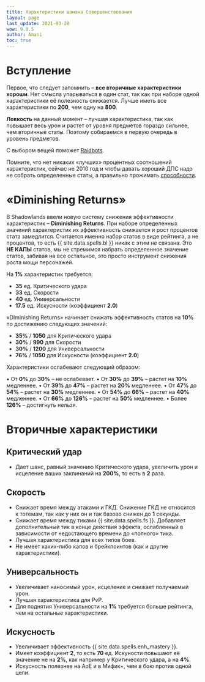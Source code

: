 ```yaml
---
title: Характеристики шамана Совершенствования
layout: page
last_update: 2021-03-20
wow: 9.0.5
author: Amani
toc: true
---
```


# Вступление

Первое, что следует запомнить – **все вторичные характеристики хороши**. Нет смысла упарываться в один стат, так как при наборе одной характеристики её полезность снижается. Лучше иметь все характеристики по **200**, чем одну на **800**. 

**Ловкость** на данный момент – лучшая характеристика, так как повышает весь урон и растет от уровня предметов гораздо сильнее, чем вторичные статы. Поэтому собираемся в первую очередь в уровень предметов.

С выбором вещей поможет [Raidbots](https://www.raidbots.com/simbot).

Помните, что нет никаких «лучших» процентных соотношений характеристик, сейчас не 2010 год и чтобы давать хороший ДПС надо не собрать определенные статы, а правильно прожимать [способности](https://stormkeeper.ru/enh/rotation.html).

# «Diminishing Returns»

В Shadowlands ввели новую систему снижения эффективности характеристик – **Diminishing Returns**. При наборе определенных значений характеристик их эффективность снижается и рост процентов стата замедлится. Считается именно набор статов в виде рейтинга, а не процентов, то есть {{ site.data.spells.bl }} никак с этим не связана. Это **НЕ КАПЫ** статов, мы не стремимся набрать определенное значение статов, забивая на все остальное, это просто инструмент снижения роста мощи персонажей.

На **1%** характеристик требуется:

* **35** ед. Критического удара
* **33** ед. Скорости
* **40** ед. Универсальности
* **17.5** ед. Искусности (коэффициент **2.0**)

«DIminishing Returns» начинает снижать эффективность статов на **10%** по достижению следующих значений:

* **35%** / **1050** для Критического удара
* **30%** / **990** для Скорости
* **30%** / **1200** для Универсальности
* **76%** / **1050** для Искусности (коэффициент **2.0**)

Характеристики ослабевают следующий образом:

• От **0%** до **30%** – не ослабевает.
• От **30%** до **39%** – растет на **10%** медленнее.
• От **39%** до **47%** – растет на **20%** медленнее.
• От **47%** до **54%** – растет на **30%** медленнее.
• От **54%** до **66%** – растет на **40%** медленнее.
• От **66%** до **126%** – растет на **50%** медленнее.
• Более **126%** – достигнуть нельзя.

# Вторичные характеристики

## Критический удар

* Дает шанс, равный значению Критического удара, увеличить урон и исцеление ваших заклинаний на **200%**, то есть в **2** раза.

## Скорость

* Снижает время между атаками и ГКД. Снижение ГКД не относится к тотемам, так как у них он и так базово снижен до **1** секунды.
* Снижает время между тиками {{ site.data.spells.fs }}. Добавляет дополнительный тик в конце действия эффекта, ослабленный в зависимости от недостающего времени до «полного» тика.
* Лучшая характеристика для всех типов боев.
* Не имеет каких-либо капов и брейкпоинтов (как и другие характеристики).

## Универсальность

* Увеличивает наносимый урон, исцеление и снижает получаемый урон.
* Лучшая характеристика для PvP.
* Для поднятия Универсальности на **1%** требуется больше рейтинга, чем на остальные характеристики.

## Искусность

* Увеличивает эффективность {{ site.data.spells.enh_mastery }}.
* Имеет коэффициент **2**, то есть **70** ед. Искуности повышают её значение не на **2%**, как например у Критического удара, а на **4%**.
* Искусность полезнее на АоЕ и в Мифик+, чем в бою против одной цели.
